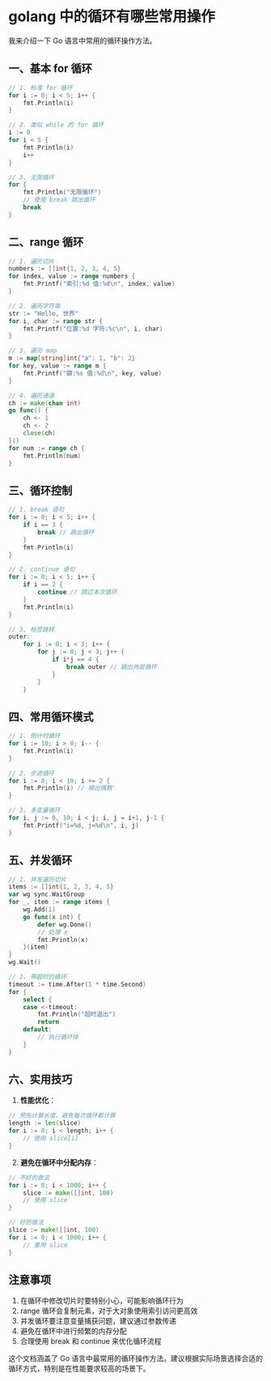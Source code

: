 # golang 中的循环有哪些常用操作

我来介绍一下 Go 语言中常用的循环操作方法。

## 一、基本 for 循环

```go
// 1. 标准 for 循环
for i := 0; i < 5; i++ {
    fmt.Println(i)
}

// 2. 类似 while 的 for 循环
i := 0
for i < 5 {
    fmt.Println(i)
    i++
}

// 3. 无限循环
for {
    fmt.Println("无限循环")
    // 使用 break 跳出循环
    break
}
```

## 二、range 循环

```go
// 1. 遍历切片
numbers := []int{1, 2, 3, 4, 5}
for index, value := range numbers {
    fmt.Printf("索引:%d 值:%d\n", index, value)
}

// 2. 遍历字符串
str := "Hello, 世界"
for i, char := range str {
    fmt.Printf("位置:%d 字符:%c\n", i, char)
}

// 3. 遍历 map
m := map[string]int{"a": 1, "b": 2}
for key, value := range m {
    fmt.Printf("键:%s 值:%d\n", key, value)
}

// 4. 遍历通道
ch := make(chan int)
go func() {
    ch <- 1
    ch <- 2
    close(ch)
}()
for num := range ch {
    fmt.Println(num)
}
```

## 三、循环控制

```go
// 1. break 语句
for i := 0; i < 5; i++ {
    if i == 3 {
        break // 跳出循环
    }
    fmt.Println(i)
}

// 2. continue 语句
for i := 0; i < 5; i++ {
    if i == 2 {
        continue // 跳过本次循环
    }
    fmt.Println(i)
}

// 3. 标签跳转
outer:
    for i := 0; i < 3; i++ {
        for j := 0; j < 3; j++ {
            if i*j == 4 {
                break outer // 跳出外层循环
            }
        }
    }
```

## 四、常用循环模式

```go
// 1. 倒计时循环
for i := 10; i > 0; i-- {
    fmt.Println(i)
}

// 2. 步进循环
for i := 0; i < 10; i += 2 {
    fmt.Println(i) // 输出偶数
}

// 3. 多变量循环
for i, j := 0, 10; i < j; i, j = i+1, j-1 {
    fmt.Printf("i=%d, j=%d\n", i, j)
}
```

## 五、并发循环

```go
// 1. 并发遍历切片
items := []int{1, 2, 3, 4, 5}
var wg sync.WaitGroup
for _, item := range items {
    wg.Add(1)
    go func(x int) {
        defer wg.Done()
        // 处理 x
        fmt.Println(x)
    }(item)
}
wg.Wait()

// 2. 带超时的循环
timeout := time.After(1 * time.Second)
for {
    select {
    case <-timeout:
        fmt.Println("超时退出")
        return
    default:
        // 执行循环体
    }
}
```

## 六、实用技巧

1. **性能优化**：
```go
// 预先计算长度，避免每次循环都计算
length := len(slice)
for i := 0; i < length; i++ {
    // 使用 slice[i]
}
```

2. **避免在循环中分配内存**：
```go
// 不好的做法
for i := 0; i < 1000; i++ {
    slice := make([]int, 100)
    // 使用 slice
}

// 好的做法
slice := make([]int, 100)
for i := 0; i < 1000; i++ {
    // 重用 slice
}
```

## 注意事项

1. 在循环中修改切片时要特别小心，可能影响循环行为
2. range 循环会复制元素，对于大对象使用索引访问更高效
3. 并发循环要注意变量捕获问题，建议通过参数传递
4. 避免在循环中进行频繁的内存分配
5. 合理使用 break 和 continue 来优化循环流程

这个文档涵盖了 Go 语言中最常用的循环操作方法。建议根据实际场景选择合适的循环方式，特别是在性能要求较高的场景下。